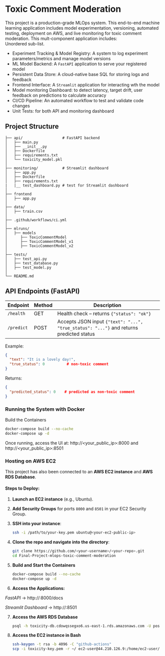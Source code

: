 # Toxic Comment Moderation

This project is a production-grade MLOps system. This end-to-end machine learning application includes
model experimentation, versioning, automated testing, deployment on AWS, and live monitoring for
toxic comment moderation. This mult-component application includes:  
Unordered sub-list.
- Experiment Tracking & Model Registry: A system to log experiment parameters/metrics and manage model versions
- ML Model Backend: A `FastAPI` application to serve your registered model
- Persistent Data Store: A cloud-native base SQL for storing logs and feedback
- Frontend Interface: A `Streamlit` application for interacting wth the model
- Model monitoring Dashboard: to detect latency, target drift, user feedback on predictions to calculate accuracy
- CI/CD Pipeline: An automated workflow to test and validate code changes
- Unit Tests: for both API and monitoring dashboard

## Project Structure

```
├── api/                  # FastAPI backend
│   ├── main.py
│   ├── __init__.py
│   ├── Dockerfile
│   ├── requirements.txt
│   └── toxicity_model.pkl
│
├── monitoring/           # Streamlit dashboard
│   ├── app.py
│   ├── Dockerfile
│   ├── requirements.txt
|   |__ test_dashboard.py # test for Streamlit dashboard
│
├── frontend
│   ├── app.py
│    
├── data/
│   ├── train.csv
│ 
├── .github/workflows/ci.yml
│ 
├── mlruns/
│   ├── models
│      ├── ToxicCommentModel
│      ├── ToxicCommentModel_v1
│      ├── ToxicCommentModel_v2
│    
├── tests/
│   ├── test_api.py
│   ├── test_database.py
│   ├── test_model.py
│      
└── README.md
```

## API Endpoints (FastAPI)

| Endpoint    | Method | Description |
|-------------|--------|-------------|
| `/health`   | GET    | Health check – returns `{"status": "ok"}` |
| `/predict`  | POST   | Accepts JSON input `{"text": "...", "true_status": "..."}` and returns predicted status |

Example:
```json
{
  "text": "It is a lovely day!",
  "true_status": 0          # non-toxic comment 
}
```

Returns:
```json
{
  "predicted_status": 0    # predicted as non-toxic comment
}
```

### Running the System with Docker

 Build the Containers

   ```bash
   docker-compose build --no-cache
   docker-compose up -d
   ```

Once running, access the UI at: http://<your_public_ip>:8000 and http://<your_public_ip>:8501

### Hosting on AWS EC2 

This project has also been connected to an **AWS EC2 instance** and **AWS RDS Database**.

#### Steps to Deploy:

1. **Launch an EC2 instance** (e.g., Ubuntu).
2. **Add Security Groups** for ports `8000` and `8501` in your EC2 Security Group.
3. **SSH into your instance**:
   ```bash
   ssh -i /path/to/your-key.pem ubuntu@<your-ec2-public-ip>
   ```

4. **Clone the repo and navigate into the directory**:
   ```bash
   git clone https://github.com/<your-username>/<your-repo>.git
   cd Final-Project-mlops-toxic-comment-moderation
   ```
5. **Build and Start the Containers**

   ```bash
   docker-compose build --no-cache
   docker-compose up -d
   ```
6. **Access the Applications:**

*FastAPI* → http://<ec2-public-ip>:8000/docs

*Streamlit Dashboard* → http://<ec2-public-ip>:8501

7. **Access the AWS RDS Database**
   
   ```bash
   psql -h toxicity-db.cdowqssegxo6.us-east-1.rds.amazonaws.com -U postgres -p 5432
   ```

9. **Access the EC2 instance in Bash**

   ```bash
   ssh-keygen -t rsa -b 4096 -C "github-actions"
   scp -i toxicity-key.pem -r ~/ ec2-user@44.210.126.9:/home/ec2-user/
   ```

